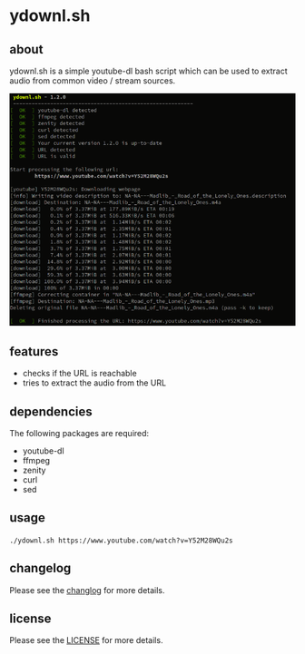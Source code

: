 # ydownl.sh


## about
ydownl.sh is a simple youtube-dl bash script which can be used to extract audio from common video / stream sources.

![alt text](https://raw.githubusercontent.com/yafp/ydownl.sh/main/docs/current_output.png)


## features
* checks if the URL is reachable
* tries to extract the audio from the URL


## dependencies
The following packages are required:

* youtube-dl
* ffmpeg
* zenity
* curl
* sed

## usage
`./ydownl.sh https://www.youtube.com/watch?v=Y52M28WQu2s`


## changelog
Please see the [changlog](docs/CHANGELOG.md) for more details.


## license
Please see the [LICENSE](LICENSE) for more details.


